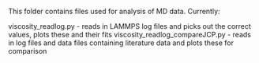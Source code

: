 This folder contains files used for analysis of MD data. Currently:

viscosity_readlog.py - reads in LAMMPS log files and picks out the correct values, plots these and their fits
viscosity_readlog_compareJCP.py - reads in log files and data files containing literature data and plots these for comparison


